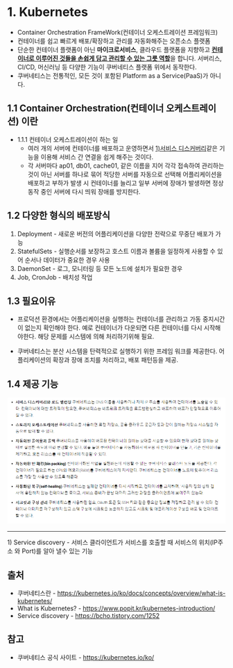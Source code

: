 # 1. Kubernetes

 - Container Orchestration FrameWork(컨테이너 오케스트레이션 프레임워크)
 - 컨테이너를 쉽고 빠르게 배포/확장하고 관리를 자동화해주는 오픈소스 플랫폼
 - 단순한 컨테이너 플랫폼이 아닌 **마이크로서비스**, 클라우드 플랫폼을 지향하고 <u>**컨테이너로 이루어진 것들을 손쉽게 담고 관리할 수 있는 그릇 역할**</u>을 합니다. 서버리스, CI/CD, 머신러닝 등 다양한 기능이 쿠버네티스 플랫폼 위에서 동작한다.
 - 쿠버네티스는 전통적인, 모든 것이 포함된 Platform as a Service(PaaS)가 아니다.


 ## 1.1 Container Orchestration(컨테이너 오케스트레이션) 이란

 - 1.1.1 컨테이너 오케스트레이션이 하는 일
    - 여러 개의 서버에 컨테이너를 배포하고 운영하면서 <u>1)서비스 디스커버리</u>같은 기능을 이용해 서비스 간 연결을 쉽게 해주는 것이다.
    - 각 서버마다 ap01, db01, cache01, 같은 이름을 지어 각각 접속하여 관리하는 것이 아닌 서버를 하나로 묶어 적당한 서버를 자동으로 선택해 어플리케이션을 배포하고 부하가 발생 시 컨테이너를 늘리고 일부 서버에 장애가 발생하면 정상 동작 중인 서버에 다시 띄워 장애를 방지한다.

## 1.2 다양한 형식의 배포방식

 1. Deployment - 새로운 버전의 어플리케이션을 다양한 전략으로 무중단 배포가 가능
 1. StatefulSets - 실행순서를 보장하고 호스트 이름과 볼륨을 일정하게 사용할 수 있어 순서나 데이터가 중요한 경우 사용
 1. DaemonSet - 로그, 모니터링 등 모든 노드에 설치가 필요한 경우
 1. Job, CronJob - 배치성 작업

## 1.3 필요이유

 - 프로덕션 환경에서는 어플리케이션을 실행하는 컨테이너를 관리하고 가동 중지시간이 없는지 확인해야 한다. 예로 컨테이너가 다운되면 다른 컨테이너를 다시 시작해야한다. 해당 문제를 시스템에 의해 처리하기위해 필요.

 - 쿠버네티스는 분산 시스템을 탄력적으로 실행하기 위한 프레임 워크를 제공한다. 어플리케이션의 확장과 장애 조치를 처리하고, 배포 패턴등을 제공.

## 1.4 제공 기능

![제공기능](../img/Kub_Service_Provided.png)


-----
1\) Service discovery - 서비스 클라이언트가 서비스를 호출할 때 서비스의 위치(IP주소 와 Port)를 알아 낼수 있는 기능

 ## 출처

  - 쿠버네티스란 - https://kubernetes.io/ko/docs/concepts/overview/what-is-kubernetes/
  - What is Kubernetes? - https://www.popit.kr/kubernetes-introduction/
  - Service discovery - https://bcho.tistory.com/1252

 ## 참고

  - 쿠버네티스 공식 사이트 - https://kubernetes.io/ko/